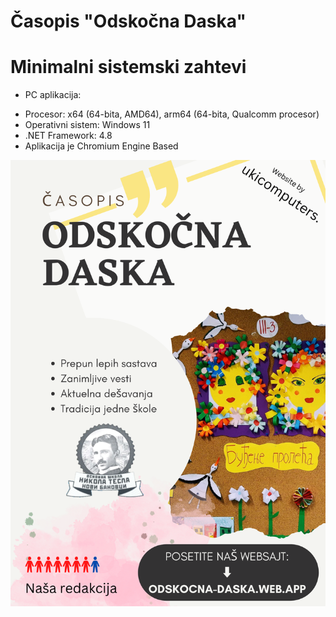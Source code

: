 # Časopis "Odskočna Daska"

# Minimalni sistemski zahtevi
* PC aplikacija:
 - Procesor: x64 (64-bita, AMD64), arm64 (64-bita, Qualcomm procesor)
 - Operativni sistem: Windows 11
 - .NET Framework: 4.8
 - Aplikacija je Chromium Engine Based
    
![reklama](https://raw.githubusercontent.com/ukicomputers/casopisodskocnadaska/main/cdn/images/ukicomputers_reklama01538.png)

